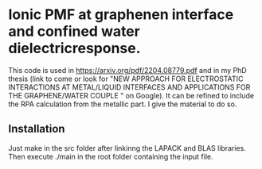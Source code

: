 # Ionic PMF at graphenen interface and confined water dielectricresponse. 

This code is used in https://arxiv.org/pdf/2204.08779.pdf and in my PhD thesis (link to come or look for "NEW APPROACH FOR ELECTROSTATIC INTERACTIONS AT METAL/LIQUID INTERFACES AND APPLICATIONS FOR THE GRAPHENE/WATER COUPLE " on Google). It can be refined to include the RPA calculation from the metallic part. I give the material to do so. 

## Installation 
Just make in the src folder after linkinng the LAPACK and BLAS libraries. Then execute ./main in the root folder containing the input file. 
